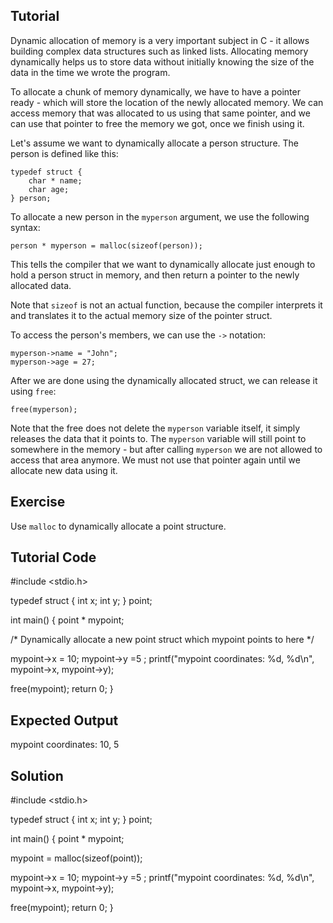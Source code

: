 Tutorial
--------

Dynamic allocation of memory is a very important subject in C - it allows building complex data structures such as linked lists. Allocating memory dynamically helps us to store data without initially knowing the size of the data in the time we wrote the program.

To allocate a chunk of memory dynamically, we have to have a pointer ready - which will store the location of the newly allocated memory. We can access memory that was allocated to us using that same pointer, and we can use that pointer to free the memory we got, once we finish using it.

Let's assume we want to dynamically allocate a person structure. The person is defined like this:

    typedef struct {
        char * name;
        char age;
    } person;

To allocate a new person in the `myperson` argument, we use the following syntax:

    person * myperson = malloc(sizeof(person));

This tells the compiler that we want to dynamically allocate just enough to hold a person struct in memory, and then return a pointer to the newly allocated data.

Note that `sizeof` is not an actual function, because the compiler interprets it and translates it to the actual memory size of the pointer struct.

To access the person's members, we can use the `->` notation:

    myperson->name = "John";
    myperson->age = 27;

After we are done using the dynamically allocated struct, we can release it using `free`:

    free(myperson);

Note that the free does not delete the `myperson` variable itself, it simply releases the data that it points to. The `myperson` variable will still point to somewhere in the memory - but after calling `myperson` we are not allowed to access that area anymore. We must not use that pointer again until we allocate new data using it.

Exercise
--------

Use `malloc` to dynamically allocate a point structure.

Tutorial Code
-------------

#include <stdio.h>

typedef struct {
  int x;
  int y;
} point;

int main() {
  point * mypoint;

  /* Dynamically allocate a new point
     struct which mypoint points to here */

  mypoint->x = 10;
  mypoint->y =5 ;
  printf("mypoint coordinates: %d, %d\n", mypoint->x, mypoint->y);

  free(mypoint);
  return 0;
}

Expected Output
---------------

mypoint coordinates: 10, 5

Solution
--------

#include <stdio.h>

typedef struct {
  int x;
  int y;
} point;

int main() {
  point * mypoint;

  mypoint = malloc(sizeof(point));

  mypoint->x = 10;
  mypoint->y =5 ;
  printf("mypoint coordinates: %d, %d\n", mypoint->x, mypoint->y);

  free(mypoint);
  return 0;
}

